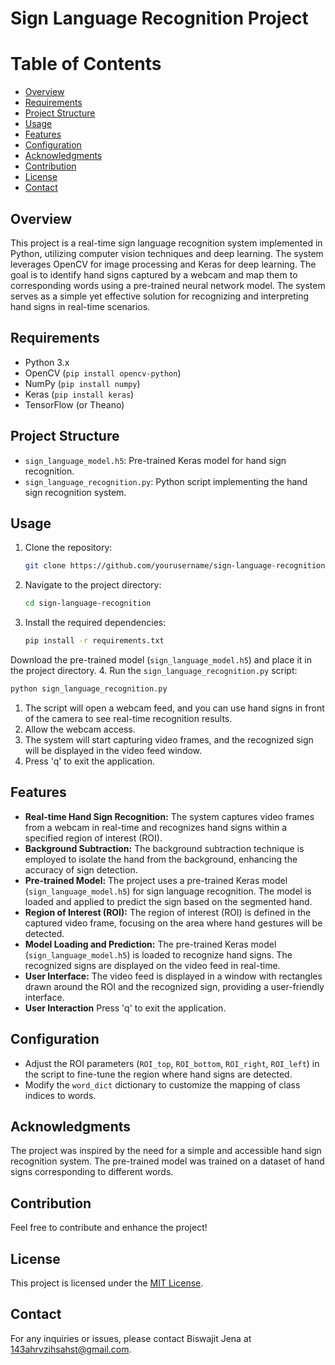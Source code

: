 # Sign Language Recognition Project


# Table of Contents

- [Overview](#overview)
- [Requirements](#requirements)
- [Project Structure](#project-structure)
- [Usage](#usage)
- [Features](#features)
- [Configuration](#configuration)
- [Acknowledgments](#acknowledgments)
- [Contribution](#contribution)
- [License](#license)
- [Contact](#contact)


## Overview
This project is a real-time sign language recognition system implemented in Python, utilizing computer vision techniques and deep learning. The system leverages OpenCV for image processing and Keras for deep learning. The goal is to identify hand signs captured by a webcam and map them to corresponding words using a pre-trained neural network model. The system serves as a simple yet effective solution for recognizing and interpreting hand signs in real-time scenarios.

## Requirements
- Python 3.x
- OpenCV (`pip install opencv-python`)
- NumPy (`pip install numpy`)
- Keras (`pip install keras`)
- TensorFlow (or Theano)

## Project Structure

- `sign_language_model.h5`: Pre-trained Keras model for hand sign recognition.
- `sign_language_recognition.py`: Python script implementing the hand sign recognition system.

## Usage

1. Clone the repository:

   ```bash
   git clone https://github.com/yourusername/sign-language-recognition.git
   ```

2. Navigate to the project directory:

   ```bash
   cd sign-language-recognition
   ```

3. Install the required dependencies:

   ```bash
   pip install -r requirements.txt
   ```
Download the pre-trained model (`sign_language_model.h5`) and place it in the project directory.
4. Run the `sign_language_recognition.py` script:

   ```bash
   python sign_language_recognition.py
   ```

   1. The script will open a webcam feed, and you can use hand signs in front of the camera to see real-time recognition results.
   2. Allow the webcam access.
   3. The system will start capturing video frames, and the recognized sign will be displayed in the video feed window.
   4. Press 'q' to exit the application.

## Features
- **Real-time Hand Sign Recognition:** The system captures video frames from a webcam in real-time and recognizes hand signs within a specified region of interest (ROI).
- **Background Subtraction:** The background subtraction technique is employed to isolate the hand from the background, enhancing the accuracy of sign detection.
- **Pre-trained Model:** The project uses a pre-trained Keras model (`sign_language_model.h5`) for sign language recognition. The model is loaded and applied to predict the sign based on the segmented hand.
- **Region of Interest (ROI):** The region of interest (ROI) is defined in the captured video frame, focusing on the area where hand gestures will be detected.
- **Model Loading and Prediction:** The pre-trained Keras model (`sign_language_model.h5`) is loaded to recognize hand signs. The recognized signs are displayed on the video feed in real-time.
- **User Interface:** The video feed is displayed in a window with rectangles drawn around the ROI and the recognized sign, providing a user-friendly interface.
- **User Interaction** Press 'q' to exit the application.

## Configuration
- Adjust the ROI parameters (`ROI_top`, `ROI_bottom`, `ROI_right`, `ROI_left`) in the script to fine-tune the region where hand signs are detected.
- Modify the `word_dict` dictionary to customize the mapping of class indices to words.


## Acknowledgments

The project was inspired by the need for a simple and accessible hand sign recognition system. The pre-trained model was trained on a dataset of hand signs corresponding to different words.

## Contribution

Feel free to contribute and enhance the project!

## License
This project is licensed under the [MIT License](LICENSE).

## Contact
For any inquiries or issues, please contact Biswajit Jena at 143ahrvzihsahst@gmail.com.
